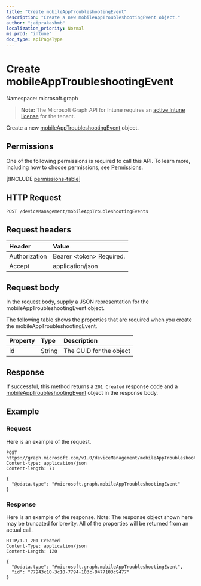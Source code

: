 ```yaml
---
title: "Create mobileAppTroubleshootingEvent"
description: "Create a new mobileAppTroubleshootingEvent object."
author: "jaiprakashmb"
localization_priority: Normal
ms.prod: "intune"
doc_type: apiPageType
---
```


# Create mobileAppTroubleshootingEvent

Namespace: microsoft.graph

> **Note:** The Microsoft Graph API for Intune requires an [active Intune license](https://go.microsoft.com/fwlink/?linkid=839381) for the tenant.

Create a new [mobileAppTroubleshootingEvent](../resources/intune-devices-mobileapptroubleshootingevent.md) object.

## Permissions
One of the following permissions is required to call this API. To learn more, including how to choose permissions, see [Permissions](/graph/permissions-reference).

<!-- { "blockType": "permissions", "name": "intune_devices_mobileapptroubleshootingevent_create" } -->
[!INCLUDE [permissions-table](../includes/permissions/intune-devices-mobileapptroubleshootingevent-create-permissions.md)]

## HTTP Request
<!-- {
  "blockType": "ignored"
}
-->
``` http
POST /deviceManagement/mobileAppTroubleshootingEvents
```

## Request headers
|Header|Value|
|:---|:---|
|Authorization|Bearer &lt;token&gt; Required.|
|Accept|application/json|

## Request body
In the request body, supply a JSON representation for the mobileAppTroubleshootingEvent object.

The following table shows the properties that are required when you create the mobileAppTroubleshootingEvent.

|Property|Type|Description|
|:---|:---|:---|
|id|String|The GUID for the object|



## Response
If successful, this method returns a `201 Created` response code and a [mobileAppTroubleshootingEvent](../resources/intune-devices-mobileapptroubleshootingevent.md) object in the response body.

## Example

### Request
Here is an example of the request.
``` http
POST https://graph.microsoft.com/v1.0/deviceManagement/mobileAppTroubleshootingEvents
Content-type: application/json
Content-length: 71

{
  "@odata.type": "#microsoft.graph.mobileAppTroubleshootingEvent"
}
```

### Response
Here is an example of the response. Note: The response object shown here may be truncated for brevity. All of the properties will be returned from an actual call.
``` http
HTTP/1.1 201 Created
Content-Type: application/json
Content-Length: 120

{
  "@odata.type": "#microsoft.graph.mobileAppTroubleshootingEvent",
  "id": "77943c10-3c10-7794-103c-9477103c9477"
}
```
